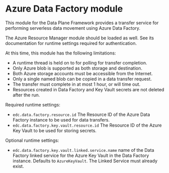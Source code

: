 # Azure Data Factory module

This module for the Data Plane Framework provides a transfer service for
performing serverless data movement using Azure Data Factory.

The Azure Resource Manager module should be loaded as well. See its documentation for runtime settings required for authentication.

At this time, this module has the following limitations:

- A runtime thread is held on to for polling for transfer completion.
- Only Azure blob is supported as both storage and destination.
- Both Azure storage accounts must be accessible from the Internet.
- Only a single named blob can be copied in a data transfer request.
- The transfer must complete in at most 1 hour, or will time out.
- Resources created in Data Factory and Key Vault secrets are not deleted after the run.

Required runtime settings:

- `edc.data.factory.resource.id` The Resource ID of the Azure Data Factory instance to be used for data transfers.
- `edc.data.factory.key.vault.resource.id` The Resource ID of the Azure Key Vault to be used for storing secrets.

Optional runtime settings:

- `edc.data.factory.key.vault.linked.service.name` name of the Data Factory linked service for the Azure Key Vault in the Data Factory instance. Defaults to `AzureKeyVault`. The Linked Service must already exist.
